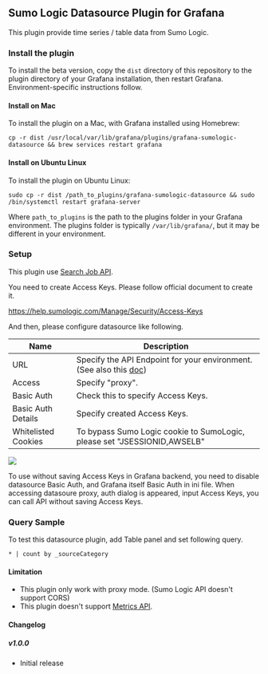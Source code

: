 ## Sumo Logic Datasource Plugin for Grafana
This plugin provide time series / table data from Sumo Logic.

### Install the plugin
To install the beta version, copy the `dist` directory of this repository to the plugin directory of your Grafana installation, then restart Grafana. Environment-specific instructions follow.


#### Install on Mac

To install the plugin on a Mac, with Grafana installed using Homebrew:

`cp -r dist /usr/local/var/lib/grafana/plugins/grafana-sumologic-datasource && brew services restart grafana`

#### Install on Ubuntu Linux

To install the plugin on Ubuntu Linux:

`sudo cp -r dist /path_to_plugins/grafana-sumologic-datasource && sudo /bin/systemctl restart grafana-server`

Where `path_to_plugins`  is the path to the plugins folder in your Grafana environment. The plugins folder is typically `/var/lib/grafana/`, but it may be different in your environment. 

### Setup
This plugin use [Search Job API](https://help.sumologic.com/APIs/Search-Job-API).

You need to create Access Keys.
Please follow official document to create it.

https://help.sumologic.com/Manage/Security/Access-Keys

And then, please configure datasource like following.

Name | Description
------------ | -------------
URL | Specify the API Endpoint for your environment. (See also this [doc](https://help.sumologic.com/APIs/General-API-Information/Sumo-Logic-Endpoints-and-Firewall-Security))
Access | Specify "proxy".
Basic Auth | Check this to specify Access Keys.
Basic Auth Details | Specify created Access Keys.
Whitelisted Cookies | To bypass Sumo Logic cookie to SumoLogic, please set "JSESSIONID,AWSELB"

![](https://raw.githubusercontent.com/mtanda/grafana-sumologic-datasource/master/dist/images/config.png)

To use without saving Access Keys in Grafana backend, you need to disable datasource Basic Auth, and Grafana itself Basic Auth in ini file.
When accessing datasoure proxy, auth dialog is appeared, input Access Keys, you can call API without saving Access Keys.

### Query Sample
To test this datasource plugin, add Table panel and set following query.

`* | count by _sourceCategory`

#### Limitation
- This plugin only work with proxy mode. (Sumo Logic API doesn't support CORS)
- This plugin doesn't support [Metrics API](https://help.sumologic.com/APIs/Metrics-API/About-Metrics-API).

#### Changelog

##### v1.0.0
- Initial release

